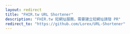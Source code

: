 ```yaml
---
layout: redirect
title: "FHIR.tw URL Shortener"
description: "FHIR.tw 短網址服務，需要建立短網址請發 PR"
redirect_to: "https://github.com/Lorex/URL-Shortener"
---
```


